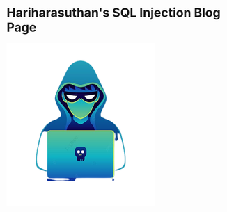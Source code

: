 # Hariharasuthan's SQL Injection Blog Page
<body>
        <div class="col-xl-6 col-sm-1">
        <div class="image">
            <img src="assets/images/blog1_image-removebg-preview.png" style="height: 375px; width: 340px;" alt="animae">
        </div>
    </div>
</body>
</html>
